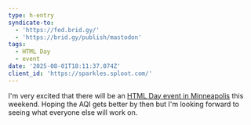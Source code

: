 ```yaml
---
type: h-entry
syndicate-to:
  - 'https://fed.brid.gy/'
  - 'https://brid.gy/publish/mastodon'
tags:
  - HTML Day
  - event
date: '2025-08-01T18:11:37.074Z'
client_id: 'https://sparkles.sploot.com/'
---
```

I'm very excited that there will be an [HTML Day event in Minneapolis](https://queercoded.xyz/2025-08-02/html-day.html) this weekend. Hoping the AQI gets better by then but I'm looking forward to seeing what everyone else will work on.
